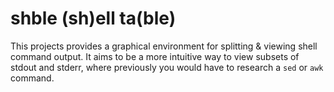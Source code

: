 # shble (sh)ell ta(ble)

This projects provides a graphical environment for splitting & viewing shell command output.  It aims to be a more intuitive way to view subsets of stdout and stderr, where previously you would have to research a `sed` or `awk` command.
